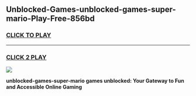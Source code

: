 
## Unblocked-Games-unblocked-games-super-mario-Play-Free-856bd
<h3>
<a href="https://premium76.site?title=unblocked-games-super-mario&ref=15A">CLICK TO PLAY</a></h3>
<hr>

<h3>
<a href="https://premium76.site?title=unblocked-games-super-mario&ref=15A">CLICK 2 PLAY</a>
  
</h3>

<a href="https://premium76.site?title=unblocked-games-super-mario&ref=15A"><img src="https://clearcache.store/games.png"></a>


**unblocked-games-super-mario games unblocked: Your Gateway to Fun and Accessible Online Gaming**
